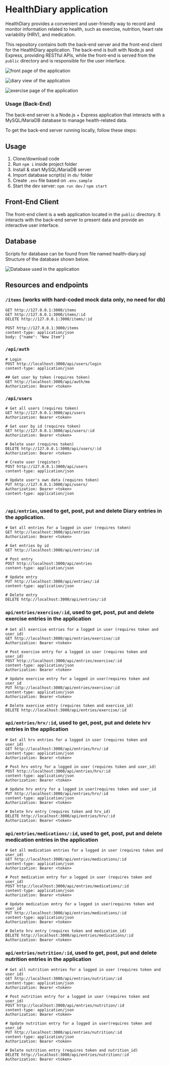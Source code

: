 # HealthDiary application

HealthDiary provides a convenient and user-friendly way to record and monitor information related to health, such as exercise, nutrition, heart rate variability (HRV), and medication.

This repository contains both the back-end server and the front-end client for the HealthDiary application. The back-end is built with Node.js and Express, providing RESTful APIs, while the front-end is served from the `public` directory and is responsible for the user interface.

![front page of the application](images/frontpage.png)

![diary view of the application](images/diary.png)

![exercise page of the application](images/exercisepage.png)


### Usage (Back-End)

The back-end server is a Node.js + Express application that interacts with a MySQL/MariaDB database to manage health-related data.

To get the back-end server running locally, follow these steps:

## Usage

1. Clone/download code
2. Run `npm i` inside project folder
3. Install & start MySQL/MariaDB server
4. Import database script(s) in `db/` folder
5. Create `.env` file based on `.env.sample`
6. Start the dev server: `npm run dev` / `npm start`

## Front-End Client

The front-end client is a web application located in the `public` directory. It interacts with the back-end server to present data and provide an interactive user interface.

## Database

Scripts for database can be found from file named health-diary.sql
Structure of the database shown below.

![Database used in the application](images/database.pmg)

## Resources and endpoints

### `/items` (works with hard-coded mock data only, no need for db)

```http
GET http://127.0.0.1:3000/items
GET http://127.0.0.1:3000/items/:id
DELETE http://127.0.0.1:3000/items/:id

POST http://127.0.0.1:3000/items
content-type: application/json
body: {"name": "New Item"}
```

### `/api/auth`

```http
# Login
POST http://localhost:3000/api/users/login
content-type: application/json

## Get user by token (requires token)
GET http://localhost:3000/api/auth/me
Authorization: Bearer <token>
```

### `/api/users`

```http
# Get all users (requires token)
GET http://127.0.0.1:3000/api/users
Authorization: Bearer <token>

# Get user by id (requires token)
GET http://127.0.0.1:3000/api/users/:id
Authorization: Bearer <token>

# Delete user (requires token)
DELETE http://127.0.0.1:3000/api/users/:id
Authorization: Bearer <token>

# Create user (register)
POST http://127.0.0.1:3000/api/users
content-type: application/json

# Update user's own data (requires token)
PUT http://127.0.0.1:3000/api/users/
Authorization: Bearer <token>
content-type: application/json


```

### `/api/entries`, used to get, post, put and delete Diary entries in the application.

```http
# Get all entries for a logged in user (requires token)
GET http://localhost:3000/api/entries
Authorization: Bearer <token>

# Get entries by id
GET http://localhost:3000/api/entries/:id

# Post entry
POST http://localhost:3000/api/entries
content-type: application/json

# Update entry
PUT http://localhost:3000/api/entries/:id
content-type: application/json

# Delete entry
DELETE http://localhost:3000/api/entries/:id
```
### `api/entries/exercise/:id`, used to get, post, put and delete exercise entries in the application

```http
# Get all exercise entries for a logged in user (requires token and user_id)
GET http://localhost:3000/api/entries/exercise/:id
Authorization: Bearer <token>

# Post exercise entry for a logged in user (requires token and user_id)
POST http://localhost:3000/api/entries/exercise/:id
content-type: application/json
Authorization: Bearer <token>

# Update exercise entry for a logged in user(requires token and user_id
PUT http://localhost:3000/api/entries/exercise/:id
content-type: application/json
Authorization: Bearer <token>

# Delete exercise entry (requires token and exercise_id)
DELETE http://localhost:3000/api/entries/exercise/:id
```
### `api/entries/hrv/:id`, used to get, post, put and delete hrv entries in the application

```http
# Get all hrv entries for a logged in user (requires token and user_id)
GET http://localhost:3000/api/entries/hrv/:id
content-type: application/json
Authorization: Bearer <token>

# Post hrv entry for a logged in user (requires token and user_id)
POST http://localhost:3000/api/entries/hrv/:id
content-type: application/json
Authorization: Bearer <token>

# Update hrv entry for a logged in user(requires token and user_id
PUT http://localhost:3000/api/entries/hrv/:id
content-type: application/json
Authorization: Bearer <token>

# Delete hrv entry (requires token and hrv_id)
DELETE http://localhost:3000/api/entries/hrv/:id
Authorization: Bearer <token>
```
### `api/entries/medications/:id`, used to get, post, put and delete medication entries in the application

```http
# Get all medication entries for a logged in user (requires token and user_id)
GET http://localhost:3000/api/entries/medications/:id
content-type: application/json
Authorization: Bearer <token>

# Post medication entry for a logged in user (requires token and user_id)
POST http://localhost:3000/api/entries/medications/:id
content-type: application/json
Authorization: Bearer <token>

# Update medication entry for a logged in user(requires token and user_id
PUT http://localhost:3000/api/entries/medications/:id
content-type: application/json
Authorization: Bearer <token>

# Delete hrv entry (requires token and medication_id)
DELETE http://localhost:3000/api/entries/medications/:id
Authorization: Bearer <token>
```
### `api/entries/nutrition/:id`, used to get, post, put and delete nutrition entries in the application

```http
# Get all nutrition entries for a logged in user (requires token and user_id)
GET http://localhost:3000/api/entries/nutrition/:id
content-type: application/json
Authorization: Bearer <token>

# Post nutrition entry for a logged in user (requires token and user_id)
POST http://localhost:3000/api/entries/nutrition/:id
content-type: application/json
Authorization: Bearer <token>

# Update nutrition entry for a logged in user(requires token and user_id
PUT http://localhost:3000/api/entries/nutrition/:id
content-type: application/json
Authorization: Bearer <token>

# Delete nutrition entry (requires token and nutrition_id)
DELETE http://localhost:3000/api/entries/nutrition/:id
Authorization: Bearer <token>
```

